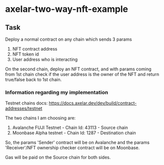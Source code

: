 # axelar-two-way-nft-example

## Task
Deploy a normal contract on any chain which sends 3 params
1. NFT contract address 
2. NFT token id
3. User address who is interacting 

On the second chain, deploy an NFT contract, and with params coming from 1st chain check if the user address is the owner of the NFT and return true/false back to 1st chain.

### Information regarding my implementation
Testnet chains docs: https://docs.axelar.dev/dev/build/contract-addresses/testnet

The two chains I am choosing are:
1. Avalanche FUJI Testnet - Chain Id: 43113 - Source chain
2. Moonbase Alpha testnet - Chain Id: 1287 - Destination chain

So, the params 'Sender' contract will be on Avalanche and the params 'Receiver'/NFT ownership checker contract will be on Moonbase.

Gas will be paid on the Source chain for both sides.